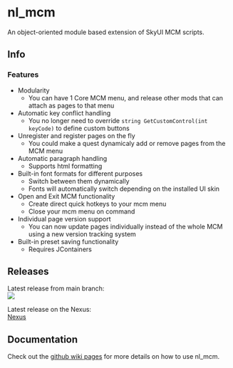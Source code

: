# nl_mcm
An object-oriented module based extension of SkyUI MCM scripts.

## Info

### Features
* Modularity
	- You can have 1 Core MCM menu, and release other mods that can attach as pages to that menu
* Automatic key conflict handling 
	- You no longer need to override `string GetCustomControl(int keyCode)` to define custom buttons
* Unregister and register pages on the fly 
	- You could make a quest dynamicaly add or remove pages from the MCM menu
* Automatic paragraph handling 
	- Supports html formatting
* Built-in font formats for different purposes
	- Switch between them dynamically
	- Fonts will automatically switch depending on the installed UI skin
* Open and Exit MCM functionality
	- Create direct quick hotkeys to your mcm menu
	- Close your mcm menu on command
* Individual page version support
	- You can now update pages individually instead of the whole MCM using a new version tracking system
* Built-in preset saving functionality
	- Requires JContainers

## Releases
Latest release from main branch: \
[![](https://github.com/MrOctopus/nl_mcm/actions/workflows/ci.yml/badge.svg)](https://github.com/MrOctopus/nl_mcm/actions/workflows/ci.yml)

Latest release on the Nexus: \
[Nexus]()

## Documentation
Check out the [github wiki pages](https://github.com/MrOctopus/nl_mcm/wiki) for more details on how to use nl_mcm.